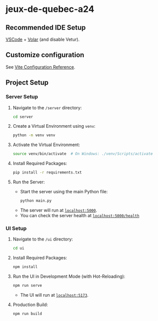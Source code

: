 # jeux-de-quebec-a24

## Recommended IDE Setup

[VSCode](https://code.visualstudio.com/) + [Volar](https://marketplace.visualstudio.com/items?itemName=Vue.volar) (and disable Vetur).

## Customize configuration

See [Vite Configuration Reference](https://vitejs.dev/config/).

## Project Setup

### Server Setup

1. Navigate to the `/server` directory:
     ```bash
     cd server
     ```

2. Create a Virtual Environment using `venv`:
     ```bash
     python -m venv venv
     ```

3. Activate the Virtual Environment:
     ```bash
     source venv/bin/activate  # On Windows: ./venv/Scripts/activate
     ```

4. Install Required Packages:
     ```bash
     pip install -r requirements.txt
     ```

5. Run the Server:
   - Start the server using the main Python file:
     ```bash
     python main.py
     ```
   - The server will run at [`localhost:5000`](http://localhost:5000).
   - You can check the server health at [`localhost:5000/health`](http://localhost:5000/health)
   
### UI Setup

1. Navigate to the `/ui` directory:
     ```bash
     cd ui
     ```

2. Install Required Packages:
     ```bash
     npm install
     ```

3. Run the UI in Development Mode (with Hot-Reloading):
     ```bash
     npm run serve
     ```
     - The UI will run at [`localhost:5173`](http://localhost:5173).

4. Production Build:
     ```bash
     npm run build
     ```
